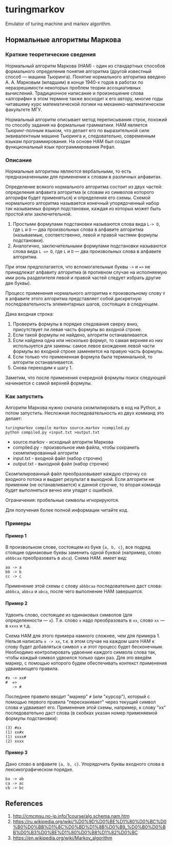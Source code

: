 # turingmarkov

Emulator of turing machine and markov algorithm.

## Нормальные алгоритмы Маркова

### Краткие теоретические сведения

Нормальный алгоритм Маркова (НАМ) -
один из стандартных способов формального определения понятия алгоритма
(другой известный способ — машина Тьюринга). Понятие нормального алгоритма
введено А. А. Марковым (младшим) в конце 1940-х годов в работах по
неразрешимости некоторых проблем теории ассоциативных вычислений.
Традиционное написание и произношение слова «алгорифм» в этом термине
также восходит к его автору, многие годы читавшему курс математической
логики на механико-математическом факультете МГУ.

Нормальный алгоритм описывает метод переписывания строк, похожий по способу
задания на формальные грамматики. НАМ является Тьюринг-полным языком,
что делает его по выразительной силе эквивалентным машине Тьюринга и,
следовательно, современным языкам программирования.
На основе НАМ был создан функциональный язык программирования Рефал.

### Описание

Нормальные алгоритмы являются вербальными, то есть предназначенными для
применения к словам в различных алфавитах.

Определение всякого нормального алгоритма состоит из двух частей:
определения алфавита алгоритма (к словам из символов которого алгорифм будет
применяться) и определения его схемы. Схемой нормального алгоритма называется
конечный упорядоченный набор так называемых формул подстановки,
каждая из которых может быть простой или заключительной.

1. Простыми формулами подстановки называются слова вида `L-> D`,
   где `L` и `D` — два произвольных слова в алфавите алгоритма (называемые,
   соответственно, левой и правой частями формулы подстановки).
2. Аналогично, заключительными формулами подстановки называются слова вида
   `L => D`, где `L` и `D` — два произвольных слова в алфавите алгоритма.

При этом предполагается, что вспомогательные буквы `->` и `=>` не принадлежат
алфавиту алгоритма (в противном случае на исполняемую ими роль разделителя
левой и правой частей следует избрать другие две буквы).

Процесс применения нормального алгоритма к произвольному слову `V` в алфавите
этого алгоритма представляет собой дискретную последовательность
элементарных шагов, состоящих в следующем.

Дана входная строка:

1. Проверить формулы в порядке следования  сверху вниз, присутствует ли левая
   часть формулы во входной строке.
2. Если такой формулы не найдено, алгоритм останавливается.
3. Если найдена одна или несколько формул, то самая верхняя из них
   используется для замены: самое левое вхождение левой части формулы во
   входной строке заменяется на правую часть формулы.
4. Если только что примененная формула была терминальной, то алгоритм
   останавливается.
5. Снова переходим к шагу 1.

Заметим, что после применения очередной формулы поиск следующей начинается
с самой верхней формулы.

### Как запустить

Алгоритм Маркова нужно сначала скомпилировать в код на Python, а потом
запустить. Несложная последовательность из двух комманд это делает:

    turingmarkov compile markov source.markov >compiled.py
    python compiled.py <input.txt >output.txt

* source.markov - исходный алгоритм Маркова
* compiled.py - произвольное имя файла, чтобы сохранить скомпилированный
  алгоритм
* input.txt - входной файл (набор строчек)
* output.txt - выходной файл (набор строчек)

Скомпилированный файл преобразовывает каждую строчку со входного потока и
выдает результат в выходной. Если алгоритм не применим (не останавливается)
к данной строчке, то вторая команда будет выполняться вечно или упадет с
ошибкой.

Ограничения: пробельные символы игнорируются.

Для получения более полной информации читайте код.

### Примеры

#### Пример 1

В произвольном слове, состоящем из букв `{a, b, c}`, все подряд стоящие
одинаковые буквы заменить одной буквой (например, слово `abbbcaa`
преобразовать в `abca`). Схема НАМ. имеет вид:

    aa -> a
    bb -> b
    cc -> c

Применение этой схемы с слову `abbbcaa` последовательно даст слова:
`abbbca`, `abbca` и `abca`, после чего выполнение НАМ завершится.

#### Пример 2

Удвоить слово, состоящее из одинаковых символов (для определенности — `x`).
Т.е. слово `x` надо преобразовать в `xx`, слово `xx` — в `xxxx` и т.д.

Схема НАМ для этого примера намного сложнее, чем для примера 1.
Нельзя написать `x -> xx`, т.к. в этом случае на каждом шаге НАМ к слову будет
добавляться символ `x` и этот процесс будет бесконечным. Необходимо
контролировать удвоение каждого символа слова так, чтобы каждый символ
удвоился только один раз. Для это введём маркер, с помощью которого будем
обеспечивать контекст применения удваивающего правила.

    #x -> xx#
    #  =>
       -> #

Последнее правило вводит "маркер" `#` (или "курсор"), который с помощью
первого правила "перескакивает" через текущий символ слова и удваивает его.
Применение этой схемы, например, к слову "xx" последовательно даст слова
(в скобках указан номер применяемой формулы подстановки):

    (3) #xx
    (1) xx#x
    (1) xxxx#
    (2) xxxx

#### Пример 3

Дано слово в алфавите `{a, b, c}`. Упорядочить буквы входного слова в
лексикографическом порядке.

    ba -> ab
    ca -> ac
    cb -> bc

## References

1. <http://cmcmsu.no-ip.info/1course/alg.schema.nam.htm>
2. <https://ru.wikipedia.org/wiki/%D0%9D%D0%BE%D1%80%D0%BC%D0%B0%D0%BB%D1%8C%D0%BD%D1%8B%D0%B9_%D0%B0%D0%BB%D0%B3%D0%BE%D1%80%D0%B8%D1%82%D0%BC>
3. <https://en.wikipedia.org/wiki/Markov_algorithm>
